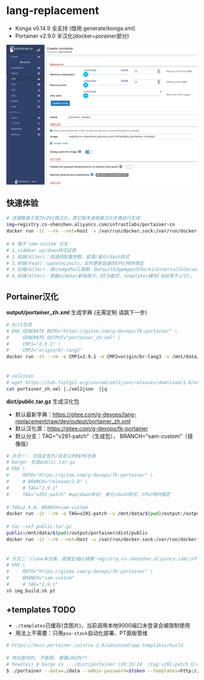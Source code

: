 # lang-replacement

- Konga v0.14.9 全支持 (借用 generate/konga.xml)
- Portainer v2.9.0 半汉化(docker+porainer部分)

![](./demo/pt-cn-2021-10-16_21-48.png)

## 快速体验

```bash
# 该镜像基于官方v291做汉化，其它版本请依据汉化步骤自行生成
img=registry.cn-shenzhen.aliyuncs.com/infrastlabs/portainer-cn
docker run -it --rm --net=host -v /var/run/docker.sock:/var/run/docker.sock $img

# # 基于`sam-custom`分支：
# 1.sidebar up/down样式还原
# 2.前端(Alter)：改通用配置参数、紧凑/美化rdash样式
# 3.前端(Feat)：updateLimits，实时更新容器的CPU/MEM限定
# 3.后端(Alter)：调小edgePoll周期：DefaultEdgeAgentCheckinIntervalInSeconds = 2 //5
# 4.前端(Alter)：屏蔽sidebar新版提示、EE功能页、templates模块(当前用不上它)。
```

## Portainer汉化

**output/portainer_zh.xml** 生成字典 (无需定制 请跳下一步)

```bash
# dict生成
# ENV GENERATE_REPO="https://gitee.com/g-devops/fk-portainer" \
#     GENERATE_OUTPUT="portainer_zh.xml" \
#     CMP1="2.9.1" \
#     CMP2="origin/br-lang2"
docker run -it --rm -e CMP1=2.9.1 -e CMP2=origin/br-lang3 -v /mnt/data/$(pwd)/output:/output registry.cn-shenzhen.aliyuncs.com/infrastlabs/lang-replacement:dict


# xml2json
# wget https://hub.fastgit.org/covrom/xml2json/releases/download/1.0/xml2json
cat portainer_zh.xml |./xml2json  |jq

```

**dict/public.tar.gz** 生成汉化包

- 默认最新字典：https://gitee.com/g-devops/lang-replacement/raw/dev/output/portainer_zh.xml
- 默认汉化源：https://gitee.com/g-devops/fk-portainer
- 默认分支：TAG="v291-patch"（生成包）， BRANCH="sam-custom"（镜像版）

```bash
# 方式一： 可指定官方/自定义的REPO仓库
# barge: 生成public.tar.gz
# ENV \
#     REPO="https://gitee.com/g-devops/fk-portainer" \ 
#     # BRANCH="release/2.9" \
#     # TAG="2.9.1"
#     TAG="v291-patch" #up/down样式; 美化rdash样式; CPU/MEM限定

# TAG=2.9.0; BRANCH=sam-custom
docker run -it --rm -e TAG=v291-patch -v /mnt/data/$(pwd)/output:/output registry.cn-shenzhen.aliyuncs.com/infrastlabs/lang-replacement:replace

# tar -zxf public.tar.gz 
public=/mnt/data/$(pwd)/output/portainer/dist/public
docker run -it --rm --net=host -v /var/run/docker.sock:/var/run/docker.sock -v $public:/public portainer/portainer-ce:2.9.1-alpine


# 方式二：clone本仓库，直接生成pt镜像`registry.cn-shenzhen.aliyuncs.com/infrastlabs/portainer-cn:latest`
# ENV \
#     REPO="https://gitee.com/g-devops/fk-portainer" \ 
#     BRANCH="sam-custom"
#     # TAG="2.9.1"
sh img_build.sh pt

```


## +templates TODO

- `./templates`已缓存(含图片)，当前调用本地9000端口未登录会被限制使用
- 用法上不需要：只用`psu-stack`自动化部署、PT面板管维

```bash
# https://docs.portainer.io/v/ce-2.9/advanced/app-templates/build

# 地址是对的, 不能用: 需要LOGIN??
# headless @ barge in .../dist/portainer |20:15:24  |tag:v291-patch U:48 ✗| 
$ ./portainer --data=./data --admin-password=$token --templates=http://127.0.0.1:9000/templates/templates.json

```